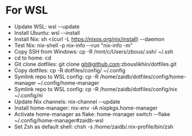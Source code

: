 # For WSL
- Update WSL: wsl --update
- Install Ubuntu: wsl --install
- Install Nix: sh <(curl -L https://nixos.org/nix/install) --daemon
- Test Nix: nix-shell -p nix-info --run "nix-info -m"
- Copy SSH from Windows: cp -R /mnt/c/Users/zbous/.ssh/ ~/.ssh
- cd to home: cd
- Git clone dotfiles: git clone git@github.com:zbouslikhin/dotfiles.git
- Copy dotfiles: cp -R dotfiles/config/ ~/.config
- Symlink repo to WSL config: cp -R /home/zaidb/dotfiles/config/home-manager ~/.config/home-manager
- Symlink repo to WSL config: cp -R /home/zaidb/dotfiles/config/nix ~/.config/ni
- Update Nix channels: nix-channel --update
- Install home-manager: nix-env -iA nixpkgs.home-manager
- Activate home-manager as flake: home-manager switch --flake ~/.config/home-manager#zaidb-wsl
- Set Zsh as default shell: chsh -s /home/zaidb/.nix-profile/bin/zsh
